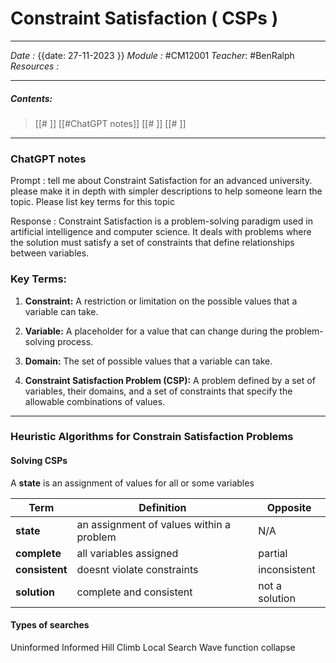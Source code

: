 # Constraint Satisfaction ( CSPs ) 
---
*Date :* {{date: 27-11-2023 }}
*Module :* #CM12001
*Teacher*: #BenRalph 
*Resources :*

---
##### Contents: 
> [[# ]]  [[#ChatGPT notes]]
> [[# ]]
> [[# ]]
> 
--- 
### ChatGPT notes 

Prompt : tell me about Constraint Satisfaction for an advanced university. please make it in depth with simpler descriptions to help someone learn the topic. Please list key terms for this topic

Response : Constraint Satisfaction is a problem-solving paradigm used in artificial intelligence and computer science. It deals with problems where the solution must satisfy a set of constraints that define relationships between variables.

### Key Terms:

1. **Constraint:** A restriction or limitation on the possible values that a variable can take.
    
2. **Variable:** A placeholder for a value that can change during the problem-solving process.
    
3. **Domain:** The set of possible values that a variable can take.
    
4. **Constraint Satisfaction Problem (CSP):** A problem defined by a set of variables, their domains, and a set of constraints that specify the allowable combinations of values.

--- 

### Heuristic Algorithms for Constrain Satisfaction Problems

#### Solving CSPs 

A **state** is an assignment of values for all or some variables

| **Term**       | **Definition** | **Opposite** |
| ---------- | ---------- | -------- |
| **state**      |   an assignment of values within a problem       | N/A         |
| **complete**   |   all variables assigned       | partial         |
| **consistent** |      doesnt violate constraints      |    inconsistent      |
| **solution**   |       complete and consistent | not a solution        |
#### Types of searches

Uninformed
Informed
Hill Climb 
Local Search
Wave function collapse 